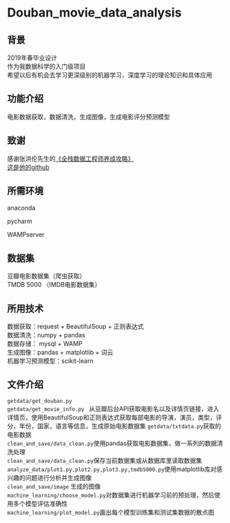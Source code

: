 # Douban_movie_data_analysis

背景
-------
2019年春毕业设计  
作为我数据科学的入门级项目  
希望以后有机会去学习更深级别的机器学习，深度学习的理论知识和具体应用  

功能介绍
--------
电影数据获取，数据清洗，生成图像，生成电影评分预测模型  

致谢
------
感谢张洪伦先生的[《全栈数据工程师养成攻略》](https://study.163.com/course/introduction.htm?courseId=1003520028&_trace_c_p_k2_=8b69b2c7cb8d4907ab91750cfb537e9b)  
[这是他的github](https://github.com/Honlan)

所需环境
----
anaconda  

pycharm  

WAMPserver

数据集
----
豆瓣电影数据集（爬虫获取）   
TMDB 5000  （IMDB电影数据集）  

所用技术
----
数据获取：request + BeautifulSoup + 正则表达式  
数据清洗：numpy + pandas   
数据存储： mysql + WAMP   
生成图像：pandas + matplotlib + 词云  
机器学习预测模型：scikit-learn  


文件介绍
----

`getdata/get_douban.py `  
`getdata/get_movie_info.py ` 
从豆瓣后台API获取电影名以及详情页链接，进入详情页，使用BeautifulSoup和正则表达式获取每部电影的导演，演员，类型，评分，年份，国家，语言等信息，生成原始电影数据集 
`getdata/txtdata.py`获取的电影数据  
`clean_and_save/data_clean.py`使用pandas获取电影数据集，做一系列的数据清洗处理  
`clean_and_save/data_clean.py`保存当前数据集或从数据库里读取数据集  
`analyze_data/plot1.py,plot2.py,plot3.py,tmdb5000.py`使用matplotlib库对感兴趣的问题进行分析并生成图像  
`clean_and_save/image` 生成的图像  
`machine_learning/choose_model.py`对数据集进行机器学习前的预处理，然后使用多个模型评估准确性  
`machine_learning/plot_model.py`画出每个模型训练集和测试集数据的散点图  



